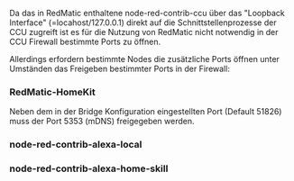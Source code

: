 Da das in RedMatic enthaltene node-red-contrib-ccu über das "Loopback Interface" (=locahost/127.0.0.1) direkt auf die Schnittstellenprozesse der CCU zugreift ist es für die Nutzung von RedMatic nicht notwendig in der CCU Firewall bestimmte Ports zu öffnen. 

Allerdings erfordern bestimmte Nodes die zusätzliche Ports öffnen unter Umständen das Freigeben bestimmter Ports in der Firewall:

### RedMatic-HomeKit

Neben dem in der Bridge Konfiguration eingestellten Port (Default 51826) muss der Port 5353 (mDNS) freigegeben werden.

### node-red-contrib-alexa-local

### node-red-contrib-alexa-home-skill

